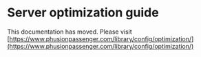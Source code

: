 # Server optimization guide

This documentation has moved. Please visit [https://www.phusionpassenger.com/library/config/optimization/](https://www.phusionpassenger.com/library/config/optimization/)
